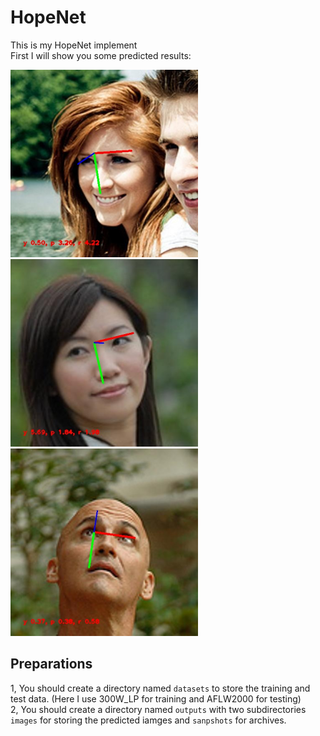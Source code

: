 # HopeNet
This is my HopeNet implement  
First I will show you some predicted results:  

<img src="https://github.com/Younai2021/HopeNet/blob/main/demo/image00082.jpg" width="300"  /> <img src="https://github.com/Younai2021/HopeNet/blob/main/demo/image00202.jpg" width="300"  />
<img src="https://github.com/Younai2021/HopeNet/blob/main/demo/image00514.jpg" width="300"  />
## Preparations
1, You should create a directory named `datasets` to store the training and test data. (Here I use 300W_LP for training and AFLW2000 for testing)  
2, You should create a directory named `outputs` with two subdirectories `images` for storing the predicted iamges and `sanpshots` for archives.
